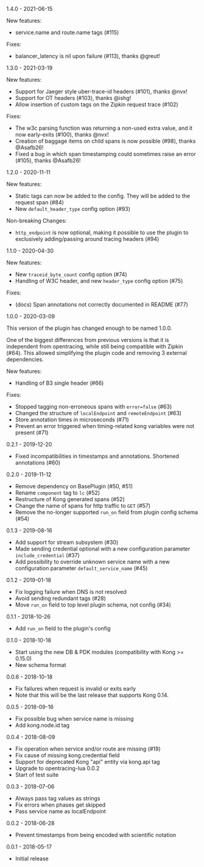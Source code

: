 1.4.0 - 2021-06-15

New features:
  - service.name and route.name tags (#115)

Fixes:
  - balancer_latency is nil upon failure (#113), thanks @greut!

1.3.0 - 2021-03-19

New features:
  - Support for Jaeger style uber-trace-id headers (#101), thanks @nvx!
  - Support for OT headers (#103), thanks @ishg!
  - Allow insertion of custom tags on the Zipkin request trace (#102)

Fixes:
  - The w3c parsing function was returning a non-used extra value, and it now early-exits (#100), thanks @nvx!
  - Creation of baggage items on child spans is now possible (#98), thanks @Asafb26!
  - Fixed a bug in which span timestamping could sometimes raise an error (#105), thanks @Asafb26!


1.2.0 - 2020-11-11

New features:
  - Static tags can now be added to the config. They will be added to the
    request span (#84)
  - New `default_header_type` config option (#93)

Non-breaking Changes:
  - `http_endpoint` is now optional, making it possible to use the plugin
    to exclusively adding/passing around tracing headers (#94)

1.1.0 - 2020-04-30

New features:
  - New `traceid_byte_count` config option (#74)
  - Handling of W3C header, and new `header_type` config option (#75)

Fixes:
  - (docs) Span annotations not correctly documented in README (#77)

1.0.0 - 2020-03-09

This version of the plugin has changed enough to be named 1.0.0.

One of the biggest differences from previous versions is that it
is independent from opentracing, while still being compatible with
Zipkin (#64). This allowed simplifying the plugin code and removing
3 external dependencies.

New features:
  - Handling of B3 single header (#66)

Fixes:
  - Stopped tagging non-erroneous spans with `error=false` (#63)
  - Changed the structure of `localEndpoint` and `remoteEndpoint` (#63)
  - Store annotation times in microseconds (#71)
  - Prevent an error triggered when timing-related kong variables
    were not present (#71)

0.2.1 - 2019-12-20

  - Fixed incompatibilities in timestamps and annotations. Shortened annotations (#60)


0.2.0 - 2019-11-12

  - Remove dependency on BasePlugin (#50, #51)
  - Rename `component` tag to `lc` (#52)
  - Restructure of Kong generated spans (#52)
  - Change the name of spans for http traffic to `GET` (#57)
  - Remove the no-longer supported `run_on` field from plugin config schema (#54)


0.1.3 - 2019-08-16

  - Add support for stream subsystem (#30)
  - Made sending credential optional with a new configuration
    parameter `include_credential` (#37)
  - Add possibility to override unknown service name with a new
    configuration parameter `default_service_name` (#45)


0.1.2 - 2019-01-18

  - Fix logging failure when DNS is not resolved
  - Avoid sending redundant tags (#28)
  - Move `run_on` field to top level plugin schema, not config (#34)


0.1.1 - 2018-10-26

  - Add `run_on` field to the plugin's config


0.1.0 - 2018-10-18

  - Start using the new DB & PDK modules (compatibility with Kong >= 0.15.0)
  - New schema format


0.0.6 - 2018-10-18

  - Fix failures when request is invalid or exits early
  - Note that this will be the last release that supports Kong 0.14.


0.0.5 - 2018-09-16

  - Fix possible bug when service name is missing
  - Add kong.node.id tag


0.0.4 - 2018-08-09

  - Fix operation when service and/or route are missing (#19)
  - Fix cause of missing kong.credential field
  - Support for deprecated Kong "api" entity via kong.api tag
  - Upgrade to opentracing-lua 0.0.2
  - Start of test suite


0.0.3 - 2018-07-06

  - Always pass tag values as strings
  - Fix errors when phases get skipped
  - Pass service name as localEndpoint


0.0.2 - 2018-06-28

  - Prevent timestamps from being encoded with scientific notation


0.0.1 - 2018-05-17

  - Initial release
